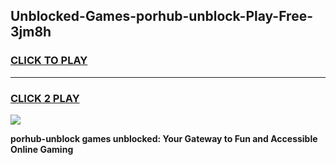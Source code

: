 
## Unblocked-Games-porhub-unblock-Play-Free-3jm8h
<h3>
<a href="https://premium76.site?title=porhub-unblock&ref=23A">CLICK TO PLAY</a></h3>
<hr>

<h3>
<a href="https://premium76.site?title=porhub-unblock&ref=23A">CLICK 2 PLAY</a>
  
</h3>

<a href="https://premium76.site?title=porhub-unblock&ref=23A"><img src="https://clearcache.store/games.png"></a>


**porhub-unblock games unblocked: Your Gateway to Fun and Accessible Online Gaming**
